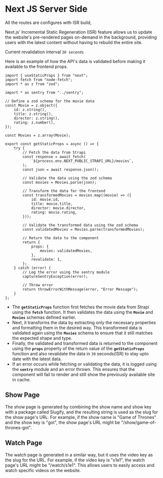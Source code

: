 # Next JS Server Side

All the routes are configures with ISR build,

Next.js' Incremental Static Regeneration (ISR) feature allows us to update the
website's pre-rendered pages on-demand in the background, providing users with
the latest content without having to rebuild the entire site.

Current revalidation interval `30 seconds`

Here is an example of how the API's data is validated before making it available
to the frontend props.

```tsx
import { useStaticProps } from "next";
import fetch from "node-fetch";
import * as z from "zod";

import * as sentry from "../sentry";

// Define a zod schema for the movie data
const Movie = z.object({
	id: z.string(),
	title: z.string(),
	director: z.string(),
	rating: z.number(),
});

const Movies = z.array(Movie);

export const getStaticProps = async () => {
	try {
		// Fetch the data from Strapi
		const response = await fetch(
			`${process.env.NEXT_PUBLIC_STRAPI_URL}/movies`,
		);
		const json = await response.json();

		// Validate the data using the zod schema
		const movies = Movies.parse(json);

		// Transform the data for the frontend
		const transformedMovies = movies.map((movie) => ({
			id: movie.id,
			title: movie.title,
			director: movie.director,
			rating: movie.rating,
		}));

		// Validate the transformed data using the zod schema
		const validatedMovies = Movies.parse(transformedMovies);

		// Return the data to the component
		return {
			props: {
				movies: validatedMovies,
			},
			revalidate: 1,
		};
	} catch (error) {
		// Log the error using the sentry module
		captureSentryException(error);

		// Throw error
		return throwErrorWithMessage(error, "Error Message");
	}
};
```

- The **`getStaticProps`** function first fetches the movie data from Strapi
  using the **`fetch`** function. It then validates the data using the
  **`Movie`** and **`Movies`** schemas defined earlier.
- Next, it transforms the data by extracting only the necessary properties and
  formatting them in the desired way. This transformed data is validated again
  using the **`Movies`** schema to ensure that it still matches the expected
  shape and type.
- Finally, the validated and transformed data is returned to the component using
  the **`props`** property of the return value of the **`getStaticProps`**
  function and also revalidate the data in `30` seconds(ISR) to stay upto date
  with the latest data.
- If an error occurs while fetching or validating the data, it is logged using
  the **`sentry`** module and an error thrown. This ensures that the component
  will fail to render and still show the previously available site in cache.

## Show Page

The show page is generated by combining the show name and show key with a
package called Slugify, and the resulting string is used as the slug for the
show page's URL. For example, if the show name is "Game of Thrones" and the show
key is "got", the show page's URL might be "/show/game-of-thrones-got".

## Watch Page

The watch page is generated in a similar way, but it uses the video key as the
slug for the URL. For example, if the video key is "s1e1", the watch page's URL
might be "/watch/s1e1". This allows users to easily access and watch specific
videos on the website.
